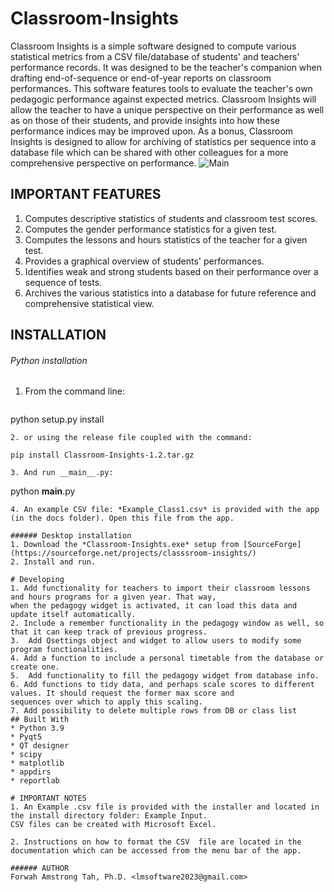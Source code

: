 # Classroom-Insights
   Classroom Insights is a simple software designed to compute various statistical metrics from a CSV file/database of students' and teachers' performance records. 
It was designed to be the teacher's companion when drafting end-of-sequence or end-of-year reports on classroom performances. This software features
tools to evaluate the teacher's own pedagogic performance against expected metrics. Classroom Insights will allow the teacher to have a unique
 perspective on their performance as well as on those of their students, and provide insights into how these performance indices may be improved upon.
As a bonus, Classroom Insights is designed to allow for archiving of statistics per sequence into a database file which can be shared with other 
colleagues for  a more comprehensive perspective on performance.
![Main](https://github.com/Forwah2023/Classsroom-Insights/assets/123673169/fb1b3eac-e486-4132-81be-067afc79e515)

## IMPORTANT FEATURES
1. Computes descriptive statistics of students and classroom test scores.
2. Computes the gender performance statistics for a given test.
3. Computes the lessons and hours statistics of the teacher for a given test.
4. Provides a graphical overview of students' performances.
5. Identifies weak and strong students based on their performance over a sequence of tests.
6. Archives the various statistics into a database for future reference and comprehensive statistical view.

## INSTALLATION

###### Python installation
1. From the command line:
    ```
  python setup.py install
   ```
2. or using the release file coupled with the command:
   ```
    pip install Classroom-Insights-1.2.tar.gz
   ```
3. And run __main__.py:
  ```
  python __main__.py
   ```
4. An example CSV file: *Example_Class1.csv* is provided with the app (in the docs folder). Open this file from the app.

###### Desktop installation
1. Download the *Classroom-Insights.exe* setup from [SourceForge](https://sourceforge.net/projects/classsroom-insights/)
2. Install and run.

# Developing
1. Add functionality for teachers to import their classroom lessons and hours programs for a given year. That way,
when the pedagogy widget is activated, it can load this data and update itself automatically.
2. Include a remember functionality in the pedagogy window as well, so that it can keep track of previous progress.
3.  Add Qsettings object and widget to allow users to modify some program functionalities.
4. Add a function to include a personal timetable from the database or create one.
5.  Add functionality to fill the pedagogy widget from database info.
6. Add functions to tidy data, and perhaps scale scores to different values. It should request the former max score and
 sequences over which to apply this scaling.
7. Add possibility to delete multiple rows from DB or class list
## Built With
* Python 3.9
* Pyqt5
* QT designer
* scipy
* matplotlib
* appdirs
* reportlab

# IMPORTANT NOTES
1. An Example .csv file is provided with the installer and located in the install directory folder: Example Input. 
CSV files can be created with Microsoft Excel.

2. Instructions on how to format the CSV  file are located in the documentation which can be accessed from the menu bar of the app.

###### AUTHOR
Forwah Amstrong Tah, Ph.D. <lmsoftware2023@gmail.com>

